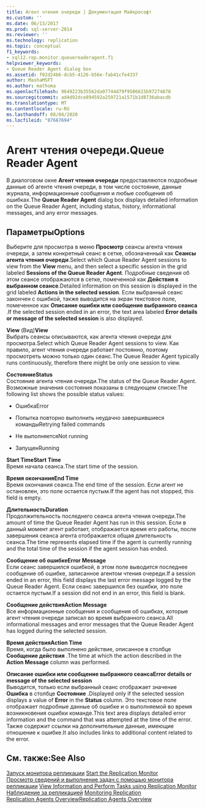 ```yaml
---
title: Агент чтения очереди | Документация Майкрософт
ms.custom: ''
ms.date: 06/13/2017
ms.prod: sql-server-2014
ms.reviewer: ''
ms.technology: replication
ms.topic: conceptual
f1_keywords:
- sql12.rep.monitor.queuereaderagent.f1
helpviewer_keywords:
- Queue Reader Agent dialog box
ms.assetid: f02d24b6-dcb5-4126-b56e-fab41cfe4337
author: MashaMSFT
ms.author: mathoma
ms.openlocfilehash: 9649223b35562da97744d79f9506615b97274870
ms.sourcegitcommit: ad4d92dce894592a259721a1571b1d8736abacdb
ms.translationtype: MT
ms.contentlocale: ru-RU
ms.lasthandoff: 08/04/2020
ms.locfileid: "87667694"
---
```

# <a name="queue-reader-agent"></a><span data-ttu-id="59ae4-102">Агент чтения очереди.</span><span class="sxs-lookup"><span data-stu-id="59ae4-102">Queue Reader Agent</span></span>
  <span data-ttu-id="59ae4-103">В диалоговом окне **Агент чтения очереди** предоставляются подробные данные об агенте чтения очереди, в том числе состояние, данные журнала, информационные сообщения и любые сообщения об ошибках.</span><span class="sxs-lookup"><span data-stu-id="59ae4-103">The **Queue Reader Agent** dialog box displays detailed information on the Queue Reader Agent, including status, history, informational messages, and any error messages.</span></span>  
  
## <a name="options"></a><span data-ttu-id="59ae4-104">Параметры</span><span class="sxs-lookup"><span data-stu-id="59ae4-104">Options</span></span>  
 <span data-ttu-id="59ae4-105">Выберите для просмотра в меню **Просмотр** сеансы агента чтения очереди, а затем конкретный сеанс в сетке, обозначенный как **Сеансы агента чтения очереди**.</span><span class="sxs-lookup"><span data-stu-id="59ae4-105">Select which Queue Reader Agent sessions to view from the **View** menu, and then select a specific session in the grid labeled **Sessions of the Queue Reader Agent**.</span></span> <span data-ttu-id="59ae4-106">Подробные сведения об этом сеансе отображаются в сетке, помеченной как **Действия в выбранном сеансе**.</span><span class="sxs-lookup"><span data-stu-id="59ae4-106">Detailed information on this session is displayed in the grid labeled **Actions in the selected session**.</span></span> <span data-ttu-id="59ae4-107">Если выбранный сеанс закончен с ошибкой, также выводится на экран текстовое поле, помеченное как **Описание ошибки или сообщение выбранного сеанса** .</span><span class="sxs-lookup"><span data-stu-id="59ae4-107">If the selected session ended in an error, the text area labeled **Error details or message of the selected session** is also displayed.</span></span>  
  
 <span data-ttu-id="59ae4-108">**View** (Вид)</span><span class="sxs-lookup"><span data-stu-id="59ae4-108">**View**</span></span>  
 <span data-ttu-id="59ae4-109">Выбрать сеансы описываются, как агента чтения очереди для просмотра.</span><span class="sxs-lookup"><span data-stu-id="59ae4-109">Select which Queue Reader Agent sessions to view.</span></span> <span data-ttu-id="59ae4-110">Как правило, агент чтения очереди работает постоянно, поэтому просмотреть можно только один сеанс.</span><span class="sxs-lookup"><span data-stu-id="59ae4-110">The Queue Reader Agent typically runs continuously, therefore there might be only one session to view.</span></span>  
  
 <span data-ttu-id="59ae4-111">**Состояние**</span><span class="sxs-lookup"><span data-stu-id="59ae4-111">**Status**</span></span>  
 <span data-ttu-id="59ae4-112">Состояние агента чтения очереди.</span><span class="sxs-lookup"><span data-stu-id="59ae4-112">The status of the Queue Reader Agent.</span></span> <span data-ttu-id="59ae4-113">Возможные значения состояния показаны в следующем списке:</span><span class="sxs-lookup"><span data-stu-id="59ae4-113">The following list shows the possible status values:</span></span>  
  
-   <span data-ttu-id="59ae4-114">Ошибка</span><span class="sxs-lookup"><span data-stu-id="59ae4-114">Error</span></span>  
  
-   <span data-ttu-id="59ae4-115">Попытка повторно выполнить неудачно завершившиеся команды</span><span class="sxs-lookup"><span data-stu-id="59ae4-115">Retrying failed commands</span></span>  
  
-   <span data-ttu-id="59ae4-116">Не выполняется</span><span class="sxs-lookup"><span data-stu-id="59ae4-116">Not running</span></span>  
  
-   <span data-ttu-id="59ae4-117">Запущен</span><span class="sxs-lookup"><span data-stu-id="59ae4-117">Running</span></span>  
  
 <span data-ttu-id="59ae4-118">**Start Time**</span><span class="sxs-lookup"><span data-stu-id="59ae4-118">**Start Time**</span></span>  
 <span data-ttu-id="59ae4-119">Время начала сеанса.</span><span class="sxs-lookup"><span data-stu-id="59ae4-119">The start time of the session.</span></span>  
  
 <span data-ttu-id="59ae4-120">**Время окончания**</span><span class="sxs-lookup"><span data-stu-id="59ae4-120">**End Time**</span></span>  
 <span data-ttu-id="59ae4-121">Время окончания сеанса.</span><span class="sxs-lookup"><span data-stu-id="59ae4-121">The end time of the session.</span></span> <span data-ttu-id="59ae4-122">Если агент не остановлен, это поле остается пустым.</span><span class="sxs-lookup"><span data-stu-id="59ae4-122">If the agent has not stopped, this field is empty.</span></span>  
  
 <span data-ttu-id="59ae4-123">**Длительность**</span><span class="sxs-lookup"><span data-stu-id="59ae4-123">**Duration**</span></span>  
 <span data-ttu-id="59ae4-124">Продолжительность последнего сеанса агента чтения очереди.</span><span class="sxs-lookup"><span data-stu-id="59ae4-124">The amount of time the Queue Reader Agent has run in this session.</span></span> <span data-ttu-id="59ae4-125">Если в данный момент агент работает, отображается время его работы, после завершения сеанса агента отображается общая длительность сеанса.</span><span class="sxs-lookup"><span data-stu-id="59ae4-125">The time represents elapsed time if the agent is currently running and the total time of the session if the agent session has ended.</span></span>  
  
 <span data-ttu-id="59ae4-126">**Сообщение об ошибке**</span><span class="sxs-lookup"><span data-stu-id="59ae4-126">**Error Message**</span></span>  
 <span data-ttu-id="59ae4-127">Если сеанс завершился ошибкой, в этом поле выводится последнее сообщение об ошибке, записанное агентом чтения очереди.</span><span class="sxs-lookup"><span data-stu-id="59ae4-127">If a session ended in an error, this field displays the last error message logged by the Queue Reader Agent.</span></span> <span data-ttu-id="59ae4-128">Если сеанс завершился без ошибки, это поле остается пустым.</span><span class="sxs-lookup"><span data-stu-id="59ae4-128">If a session did not end in an error, this field is blank.</span></span>  
  
 <span data-ttu-id="59ae4-129">**Сообщение действия**</span><span class="sxs-lookup"><span data-stu-id="59ae4-129">**Action Message**</span></span>  
 <span data-ttu-id="59ae4-130">Все информационные сообщения и сообщения об ошибках, которые агент чтения очереди записал во время выбранного сеанса.</span><span class="sxs-lookup"><span data-stu-id="59ae4-130">All informational messages and error messages that the Queue Reader Agent has logged during the selected session.</span></span>  
  
 <span data-ttu-id="59ae4-131">**Время действия**</span><span class="sxs-lookup"><span data-stu-id="59ae4-131">**Action Time**</span></span>  
 <span data-ttu-id="59ae4-132">Время, когда было выполнено действие, описанное в столбце **Сообщение действия** .</span><span class="sxs-lookup"><span data-stu-id="59ae4-132">The time at which the action described in the **Action Message** column was performed.</span></span>  
  
 <span data-ttu-id="59ae4-133">**Описание ошибки или сообщение выбранного сеанса**</span><span class="sxs-lookup"><span data-stu-id="59ae4-133">**Error details or message of the selected session**</span></span>  
 <span data-ttu-id="59ae4-134">Выводится, только если выбранный сеанс отображает значение **Ошибка** в столбце **Состояние** .</span><span class="sxs-lookup"><span data-stu-id="59ae4-134">Displayed only if the selected session displays a value of **Error** in the **Status** column.</span></span> <span data-ttu-id="59ae4-135">Это текстовое поле отображает подробные данные об ошибке и о выполняемой во время возникновения ошибки команде.</span><span class="sxs-lookup"><span data-stu-id="59ae4-135">This text area displays detailed error information and the command that was attempted at the time of the error.</span></span> <span data-ttu-id="59ae4-136">Также содержит ссылки на дополнительные данные, имеющие отношение к ошибке.</span><span class="sxs-lookup"><span data-stu-id="59ae4-136">It also includes links to additional content related to the error.</span></span>  
  
## <a name="see-also"></a><span data-ttu-id="59ae4-137">См. также:</span><span class="sxs-lookup"><span data-stu-id="59ae4-137">See Also</span></span>  
 <span data-ttu-id="59ae4-138">[Запуск монитора репликации](monitor/start-the-replication-monitor.md) </span><span class="sxs-lookup"><span data-stu-id="59ae4-138">[Start the Replication Monitor](monitor/start-the-replication-monitor.md) </span></span>  
 <span data-ttu-id="59ae4-139">[Просмотр сведений и выполнение задач с помощью монитора репликации](monitor/view-information-and-perform-tasks-replication-monitor.md) </span><span class="sxs-lookup"><span data-stu-id="59ae4-139">[View Information and Perform Tasks using Replication Monitor](monitor/view-information-and-perform-tasks-replication-monitor.md) </span></span>  
 <span data-ttu-id="59ae4-140">[Наблюдение за репликацией](monitoring-replication.md) </span><span class="sxs-lookup"><span data-stu-id="59ae4-140">[Monitoring Replication](monitoring-replication.md) </span></span>  
 [<span data-ttu-id="59ae4-141">Replication Agents Overview</span><span class="sxs-lookup"><span data-stu-id="59ae4-141">Replication Agents Overview</span></span>](agents/replication-agents-overview.md)  
  
  
